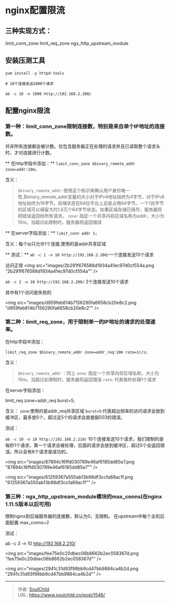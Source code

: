 # nginx配置限流

<!--more-->
## 三种实现方式：

limit_conn_zone
limit_req_zone
ngx_http_upstream_module



## 安装压测工具
```
yum install -y httpd-tools

# 10个连接发送1000个请求

ab -c 10 -n 1000 http://192.168.2.200/
```


## 配置nginx限流
### 第一种：limit_conn_zone限制连接数，特别是来自单个IP地址的连接数。
并非所有连接都会被计数。仅包含服务器正在处理的请求并且已读取整个请求头时，才对连接进行计数。

** 在http字段中添加：**
`limit_conn_zone $binary_remote_addr zone=addr:10m;`

含义：
> `$binary_remote_addr`: 使用这个标识来确认用户身份唯一性,$binary_remote_addr变量的大小对于IPv4地址始终为4字节，对于IPv6地址始终为16字节。存储状态在64位平台上总是占用64字节。一个1兆字节的区域可以保留大约1.6万个64字节状态。如果区域存储已用尽，服务器将把错误返回给所有请求。
>`zone`: 指定一个共享内存区域名称为addr，大小为10m。当超过此限制时，服务器将返回错误


** 在server字段添加：**
`limit_conn addr 1;`

含义：每个ip只允许1个连接,使用的是addr共享区域


** 测试：**
`ab -c 1 -n 10 http://192.168.2.200/`一个连接发送10个请求

访问正常
<img src="images/2b291f676588d1934a41ec97d0cf554a.png "2b291f676588d1934a41ec97d0cf554a"" />


`ab -c 2 -n 10 http://192.168.2.200/` 2个连接发送10个请求

其中有1个访问是失败的

<img src="images/d959feb814b7156290fa6658cb20e8c2.png "d959feb814b7156290fa6658cb20e8c2"" />


### 第二种：limit_req_zone，用于限制单一的IP地址的请求的处理速率。
在http字段中添加：

`limit_req_zone $binary_remote_addr zone=addr_req:10m rate=1r/s;`

含义：
> `$binary_remote_addr` ：同上
> `zone`: 指定一个共享内存区域名称，大小为10m。当超过此限制时，服务器将返回错误
> `rate`: 代表每秒处理1个请求



在server字段添加：

limit_req zone=addr_req burst=5;

含义：
`zone`:使用的是addr_req共享区域
`burst=5`:代表超出频率的访问请求会放到缓冲区，最多放5个，超过这5个的请求会直接报503的错误。



测试：

`ab -c 10 -n 10 http://192.168.2.210/` 10个连接发送10个请求，我们限制的是每秒1个请求，第一个请求会被处理，后面的请求会放到缓冲区，超过5个会返回错误。所以会有6个请求是成功的。

<img src="images/87894c16ffd030789e46af6185dd85e7.png "87894c16ffd030789e46af6185dd85e7"" />


<img src="images/61259367a550ab13b98df3ccfa69ac1f.png "61259367a550ab13b98df3ccfa69ac1f"" />


### 第三种：ngx_http_upstream_module模块的max_conns(在nginx 1.11.5版本以后可用)
限制nginx到后端服务器的连接数，默认为0，无限制。
在upstream中每个主机后面配置 max_conns=2

测试：

ab -c 3 -n 10 http://192.168.2.210/

<img src="images/fee75e0c20dbec06b8662b2ec058367d.png "fee75e0c20dbec06b8662b2ec058367d"" />

<img src="images/2941c31d93f98bb9cd47bb9884ca4b2d.png "2941c31d93f98bb9cd47bb9884ca4b2d"" />




---

> 作者: [SoulChild](https://www.soulchild.cn)  
> URL: https://www.soulchild.cn/post/1546/  

